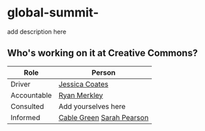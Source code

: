 # global-summit-
add description here

## Who's working on it at Creative Commons?

| Role  | Person |
| ------------- | ------------- |
| Driver  | [Jessica Coates](https://github.com/jessicacoates)  |
| Accountable  | [Ryan Merkley](https://github.com/ryanmerkley) |
| Consulted | Add yourselves here |
| Informed | [Cable Green](https://github.com/cablegreen) [Sarah Pearson](https://github.com/sarahpearson) |
